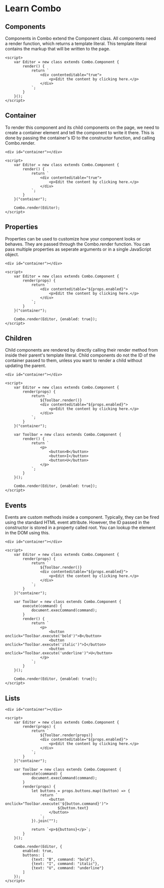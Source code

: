 # Learn Combo
 
 ## Components
 
Components in Combo extend the Component class. All components need a render function, which returns a template literal. This template literal contains the markup that will be written to the page.

    <script>
        var Editor = new class extends Combo.Component {
            render() {
                return `
                    <div contenteditable="true">
                    	<p>Edit the content by clicking here.</p>
                    </div>
                `;
            }
        }();
    </script>
    
## Container

To render this component and its child components on the page, we need to create a container element and tell the component to write it there. This is done by passing the container's ID to the constructor function, and calling Combo.render.
    
    <div id="container"></div>
    
    <script>
        var Editor = new class extends Combo.Component {
            render() {
                return `
                    <div contenteditable="true">
                    	<p>Edit the content by clicking here.</p>
                    </div>
                `;
            }
        }("container");
        
        Combo.render(Editor);
    </script>
 
 ## Properties
 
Properties can be used to customize how your component looks or behaves. They are passed through the Combo.render function. You can pass multiple properties as seperate arguments or in a single JavaScript object.

    <div id="container"></div>
    
    <script>
        var Editor = new class extends Combo.Component {
            render(props) {
                return `
                    <div contenteditable="${props.enabled}">
                    	<p>Edit the content by clicking here.</p>
                    </div>
                `;
            }
        }("container");
        
        Combo.render(Editor, {enabled: true});
    </script>

## Children

Child components are rendered by directly calling their render method from inside their parent's template literal. Child components do not the ID of the container passed to them, unless you want to render a child without updating the parent.

    <div id="container"></div>
    
    <script>
        var Editor = new class extends Combo.Component {
            render(props) {
                return `
                    ${Toolbar.render()}
                    <div contenteditable="${props.enabled}">
						<p>Edit the content by clicking here.</p>
                    </div>
                `;
            }
        }("container");
    
        var Toolbar = new class extends Combo.Component {
            render() {
                return `
                    <p>
                    	<button>B</button>
                    	<button>I</button>
                    	<button>U</button>
                	</p>
                `;
            }
        }();
        
        Combo.render(Editor, {enabled: true});
    </script>
    
## Events

Events are custom methods inside a component. Typically, they can be fired using the standard HTML event attribute. However, the ID passed in the constructor is stored in a property called root. You can lookup the element in the DOM using this.

    <div id="container"></div>
    
    <script>
        var Editor = new class extends Combo.Component {
            render(props) {
                return `
                    ${Toolbar.render()}
                    <div contenteditable="${props.enabled}">
						<p>Edit the content by clicking here.</p>
                    </div>
                `;
            }
        }("container");
    
        var Toolbar = new class extends Combo.Component {
            execute(command) {
                document.execCommand(command);
            }
            render() {
                return `
                	<p>
                    	<button onclick="Toolbar.execute('bold')">B</button>
                    	<button onclick="Toolbar.execute('italic')">I</button>
                    	<button onclick="Toolbar.execute('underline')">U</button>
                	</p>
                `;
            }
        }();
        
        Combo.render(Editor, {enabled: true});
    </script>

## Lists

    <div id="container"></div>
    
    <script>
        var Editor = new class extends Combo.Component {
            render(props) {
                return `
                    ${Toolbar.render(props)}
                    <div contenteditable="${props.enabled}">
						<p>Edit the content by clicking here.</p>
                    </div>
                `;
            }
        }("container");
    
        var Toolbar = new class extends Combo.Component {
            execute(command) {
                document.execCommand(command);
            }
            render(props) {
            	let buttons = props.buttons.map((button) => {
            		return `
            			<button onclick="Toolbar.execute('${button.command}')">
            				${button.text}
        				</button>
    				`;
        		}).join("");
                
                return `<p>${buttons}</p>`;
            }
        }();
        
        Combo.render(Editor, {
        	enabled: true,
        	buttons: [
        		{text: "B", command: "bold"},
        		{text: "I", command: "italic"},
        		{text: "U", command: "underline"}        		        		
        	]
    	});
    </script>